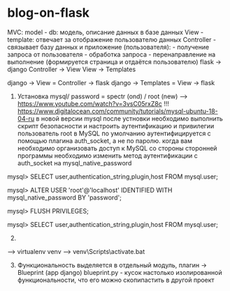 # blog-on-flask

 MVC:
   model - db: модель, описание данных в базе данных
   View - template: отвечает за отображение пользователю данных
   Controller - связывает базу данных и приложение (пользователя):
                  - получение запроса от пользователя
                  - обработка запроса
                  - перенаправление на выполнение (формируется страница и отдаётся пользователю)
  flask    ->  django
Controller ->   View
   View    -> Templates

  django ->    View   = Controller -> flask
  django -> Templates =    View    -> flask

1. Установка mysql/ password = spectr (ond) / root (new)
--> https://www.youtube.com/watch?v=3vsC05rxZ8c
!!!  https://www.digitalocean.com/community/tutorials/mysql-ubuntu-18-04-ru
в новой версии mysql после устновки необходимо выполнить скрипт безопасности и настроить аутентификацию и привилегии
пользователь root в MySQL по умолчанию аутентифицируется с помощью плагина auth_socket, а не по паролю.
когда вам необходимо организовать доступ к MySQL со стороны сторонней программы
необходимо изменить метод аутентификации с auth_socket на mysql_native_password

mysql> SELECT user,authentication_string,plugin,host FROM mysql.user;

mysql> ALTER USER 'root'@'localhost' IDENTIFIED WITH mysql_native_password BY 'password';

mysql> FLUSH PRIVILEGES;

mysql> SELECT user,authentication_string,plugin,host FROM mysql.user;


2.
--> virtualenv venv
--> venv\Scripts\activate.bat

3. Функциональность выделяется в отдельный модуль, плагин -> Blueprint (app django)
blueprint.py - кусок настолько изолированной функциональности, что его можно
скопипастить в другой проект
